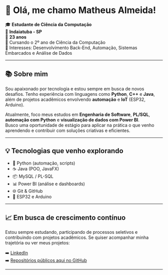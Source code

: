 # 👋 Olá, me chamo Matheus Almeida!

🎓 **Estudante de Ciência da Computação**  
📍 **Indaiatuba - SP**  
📅 **23 anos**  
🏫 Cursando o 2º ano de Ciência da Computação  
🎯 Interesses: Desenvolvimento Back-End, Automação, Sistemas Embarcados e Análise de Dados  

---

## 📚 Sobre mim

Sou apaixonado por tecnologia e estou sempre em busca de novos desafios. Tenho experiência com linguagens como **Python**, **C++** e **Java**, além de projetos acadêmicos envolvendo **automação** e **IoT** (ESP32, Arduino).

Atualmente, foco meus estudos em **Engenharia de Software**, **PL/SQL**, **automação com Python** e **visualização de dados com Power BI**.  
Busco uma oportunidade de estágio para aplicar na prática o que venho aprendendo e contribuir com soluções criativas e eficientes.

---

## 💡 Tecnologias que venho explorando

- 🐍 Python (automação, scripts)
- ☕ Java (POO, JavaFX)
- 📦 MySQL / PL-SQL
- 📊 Power BI (análise e dashboards)
- 🌐 Git & GitHub
- 📲 ESP32 e Arduino

---

## 📈 Em busca de crescimento contínuo

Estou sempre estudando, participando de processos seletivos e contribuindo com projetos acadêmicos. Se quiser acompanhar minha trajetória ou ver meus projetos:

➡️ [LinkedIn](https://www.linkedin.com/in/seu-perfil)  
➡️ [Repositórios públicos aqui no GitHub](https://github.com/seu-usuario)

---
